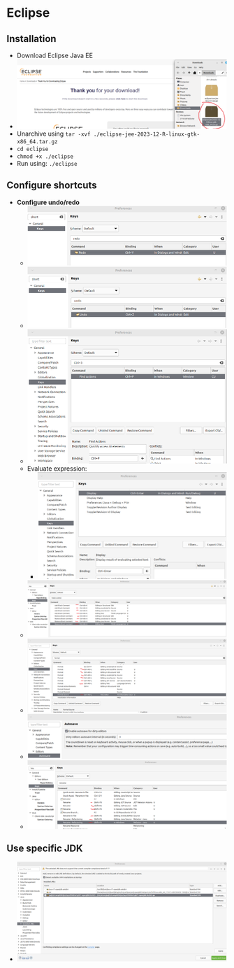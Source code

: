 # Eclipse

## Installation
- Download Eclipse Java EE
- <img src="./forReadme/img1.png" />
- Unarchive using `tar -xvf ./eclipse-jee-2023-12-R-linux-gtk-x86_64.tar.gz `
- `cd eclipse`
- `chmod +x ./eclipse`
- Run using: `./eclipse`

## Configure shortcuts
- **Configure undo/redo**
    - <img src="./forReadme/img2.png" />
    - <img src="./forReadme/img3.png" />
    - <img src="./forReadme/img4.png" />
    - Evaluate expression: 
      - <img src="./forReadme/img5.png" />
    - <img src="./forReadme/img6.png" />
    - <img src="./forReadme/img7.png" />
    - <img src="./forReadme/img8.png" />
    - <img src="./forReadme/img9.png" />

## Use specific JDK
- <img src="./forReadme/img11.png" />


